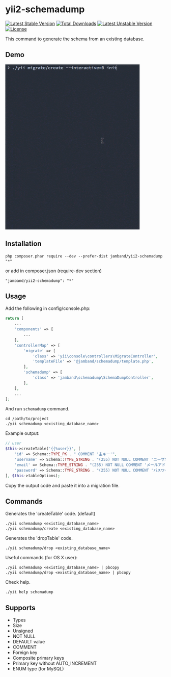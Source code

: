 # yii2-schemadump

[![Latest Stable Version](https://poser.pugx.org/jamband/yii2-schemadump/v/stable.svg)](https://packagist.org/packages/jamband/yii2-schemadump) [![Total Downloads](https://poser.pugx.org/jamband/yii2-schemadump/downloads.svg)](https://packagist.org/packages/jamband/yii2-schemadump) [![Latest Unstable Version](https://poser.pugx.org/jamband/yii2-schemadump/v/unstable.svg)](https://packagist.org/packages/jamband/yii2-schemadump) [![License](https://poser.pugx.org/jamband/yii2-schemadump/license.svg)](https://packagist.org/packages/jamband/yii2-schemadump)

This command to generate the schema from an existing database.

## Demo

![gif](https://raw.githubusercontent.com/jamband/jamband.github.io/master/images/yii2-schemadump.gif)

## Installation

```
php composer.phar require --dev --prefer-dist jamband/yii2-schemadump "*"
```

or add in composer.json (require-dev section)
```
"jamband/yii2-schemadump": "*"
```

## Usage

Add the following in config/console.php:

```php
return [
    ...
    'components' => [
        ...
    ],
    'controllerMap' => [
        'migrate' => [
            'class' => 'yii\console\controllers\MigrateController',
            'templateFile' => '@jamband/schemadump/template.php',
        ],
        'schemadump' => [
            'class' => 'jamband\schemadump\SchemaDumpController',
        ],
    ],
    ...
];
```

And run `schemadump` command.

```
cd /path/to/project
./yii schemadump <existing_database_name>
```

Example output:

```php
// user
$this->createTable('{{%user}}', [
    'id' => Schema::TYPE_PK . " COMMENT '主キー'",
    'username' => Schema::TYPE_STRING . "(255) NOT NULL COMMENT 'ユーザ名'",
    'email' => Schema::TYPE_STRING . "(255) NOT NULL COMMENT 'メールアドレス'",
    'password' => Schema::TYPE_STRING . "(255) NOT NULL COMMENT 'パスワード'",
], $this->tableOptions);
```

Copy the output code and paste it into a migration file.

## Commands

Generates the 'createTable' code. (default)

```
./yii schemadump <existing_database_name>
./yii schemadump/create <existing_database_name>
```

Generates the 'dropTable' code.

```
./yii schemadump/drop <existing_database_name>
```

Useful commands (for OS X user):

```
./yii schemadump <existing_database_name> | pbcopy
./yii schemadump/drop <existing_database_name> | pbcopy
```

Check help.

```
./yii help schemadump
```

## Supports

- Types
- Size
- Unsigned
- NOT NULL
- DEFAULT value
- COMMENT
- Foreign key
- Composite primary keys
- Primary key without AUTO_INCREMENT
- ENUM type (for MySQL)

